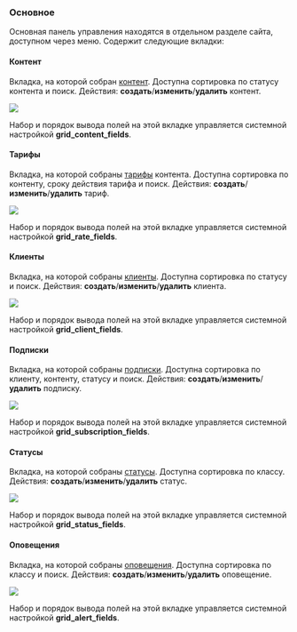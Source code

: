 ### Основное

Основная панель управления находятся в отдельном разделе сайта, доступном через меню.
Содержит следующие вкладки:

#### Контент
Вкладка, на которой собран [контент][4]. Доступна сортировка по статусу контента и поиск.
Действия: **создать**/**изменить**/**удалить** контент.

[![](https://file.modx.pro/files/d/1/5/d15024f579213627921a4162060baee4s.jpg)](https://file.modx.pro/files/d/1/5/d15024f579213627921a4162060baee4.png)

Набор и порядок вывода полей на этой вкладке управляется системной настройкой **grid_content_fields**. 

#### Тарифы
Вкладка, на которой собраны [тарифы][5] контента. Доступна сортировка по контенту, сроку действия тарифа и поиск.
Действия: **создать**/**изменить**/**удалить** тариф.

[![](https://file.modx.pro/files/d/b/9/db955e0e779bae418f508be6a32ee2fas.jpg)](https://file.modx.pro/files/d/b/9/db955e0e779bae418f508be6a32ee2fa.png)

Набор и порядок вывода полей на этой вкладке управляется системной настройкой **grid_rate_fields**. 

#### Клиенты
Вкладка, на которой собраны [клиенты][6]. Доступна сортировка по статусу и поиск.
Действия: **создать**/**изменить**/**удалить** клиента.

[![](https://file.modx.pro/files/4/2/9/42970ae76d6fcdf0e780247cef891416s.jpg)](https://file.modx.pro/files/4/2/9/42970ae76d6fcdf0e780247cef891416.png)

Набор и порядок вывода полей на этой вкладке управляется системной настройкой **grid_client_fields**. 

#### Подписки
Вкладка, на которой собраны [подписки][7]. Доступна сортировка по клиенту, контенту, статусу и поиск.
Действия: **создать**/**изменить**/**удалить** подписку.

[![](https://file.modx.pro/files/0/4/4/044adff1dc3931af547c3058fd49cbc4s.jpg)](https://file.modx.pro/files/0/4/4/044adff1dc3931af547c3058fd49cbc4.png)

Набор и порядок вывода полей на этой вкладке управляется системной настройкой **grid_subscription_fields**. 

#### Статусы
Вкладка, на которой собраны [статусы][8]. Доступна сортировка по классу.
Действия: **создать**/**изменить**/**удалить** статус.

[![](https://file.modx.pro/files/c/c/5/cc5f4d4a829b4b3989945a1c0fcdfb37s.jpg)](https://file.modx.pro/files/c/c/5/cc5f4d4a829b4b3989945a1c0fcdfb37.png)

Набор и порядок вывода полей на этой вкладке управляется системной настройкой **grid_status_fields**. 

#### Оповещения
Вкладка, на которой собраны [оповещения][9]. Доступна сортировка по классу и поиск.
Действия: **создать**/**изменить**/**удалить** оповещение.

[![](https://file.modx.pro/files/9/5/6/956b77954e2bd2b53dd24a9e4f491fe5s.jpg)](https://file.modx.pro/files/9/5/6/956b77954e2bd2b53dd24a9e4f491fe5.png)

Набор и порядок вывода полей на этой вкладке управляется системной настройкой **grid_alert_fields**. 


[4]: /ru/01_Компоненты/22_PayAndSee/01_Интерфейс/04_Контент.md
[5]: /ru/01_Компоненты/22_PayAndSee/01_Интерфейс/05_Тарифы.md
[6]: /ru/01_Компоненты/22_PayAndSee/01_Интерфейс/06_Клиенты.md
[7]: /ru/01_Компоненты/22_PayAndSee/01_Интерфейс/07_Подписки.md
[8]: /ru/01_Компоненты/22_PayAndSee/01_Интерфейс/08_Статусы.md
[9]: /ru/01_Компоненты/22_PayAndSee/01_Интерфейс/09_Оповещения.md